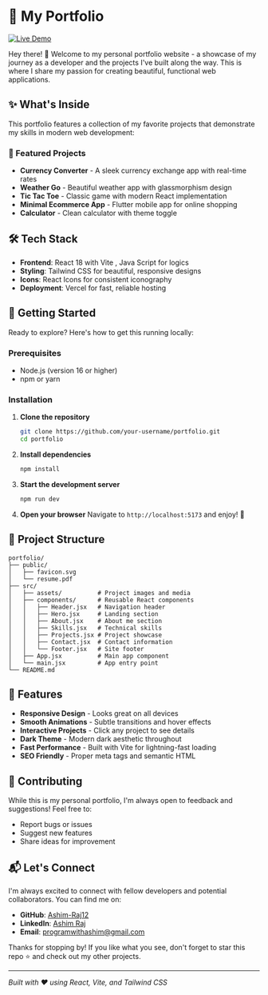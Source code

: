 # 🚀 My Portfolio

[![Live Demo](https://img.shields.io/badge/Live%20Demo-Visit%20Site-blue?style=for-the-badge&logo=vercel)](https://portfolio-jyhgw4v88-ashim-rajs-projects.vercel.app/)

Hey there! 👋 Welcome to my personal portfolio website - a showcase of my journey as a developer and the projects I've built along the way. This is where I share my passion for creating beautiful, functional web applications.

## ✨ What's Inside

This portfolio features a collection of my favorite projects that demonstrate my skills in modern web development:

### 🎯 Featured Projects

- **Currency Converter** - A sleek currency exchange app with real-time rates
- **Weather Go** - Beautiful weather app with glassmorphism design
- **Tic Tac Toe** - Classic game with modern React implementation
- **Minimal Ecommerce App** - Flutter mobile app for online shopping
- **Calculator** - Clean calculator with theme toggle

## 🛠️ Tech Stack

- **Frontend**: React 18 with Vite , Java Script for logics
- **Styling**: Tailwind CSS for beautiful, responsive designs
- **Icons**: React Icons for consistent iconography
- **Deployment**: Vercel for fast, reliable hosting

## 🚀 Getting Started

Ready to explore? Here's how to get this running locally:

### Prerequisites
- Node.js (version 16 or higher)
- npm or yarn

### Installation

1. **Clone the repository**
   ```bash
   git clone https://github.com/your-username/portfolio.git
   cd portfolio
   ```

2. **Install dependencies**
   ```bash
   npm install
   ```

3. **Start the development server**
   ```bash
   npm run dev
   ```

4. **Open your browser**
   Navigate to `http://localhost:5173` and enjoy! 🎉

## 📁 Project Structure

```
portfolio/
├── public/
│   ├── favicon.svg
│   └── resume.pdf
├── src/
│   ├── assets/          # Project images and media
│   ├── components/      # Reusable React components
│   │   ├── Header.jsx   # Navigation header
│   │   ├── Hero.jsx     # Landing section
│   │   ├── About.jsx    # About me section
│   │   ├── Skills.jsx   # Technical skills
│   │   ├── Projects.jsx # Project showcase
│   │   ├── Contact.jsx  # Contact information
│   │   └── Footer.jsx   # Site footer
│   ├── App.jsx          # Main app component
│   └── main.jsx         # App entry point
└── README.md
```

## 🎨 Features

- **Responsive Design** - Looks great on all devices
- **Smooth Animations** - Subtle transitions and hover effects
- **Interactive Projects** - Click any project to see details
- **Dark Theme** - Modern dark aesthetic throughout
- **Fast Performance** - Built with Vite for lightning-fast loading
- **SEO Friendly** - Proper meta tags and semantic HTML

## 🤝 Contributing

While this is my personal portfolio, I'm always open to feedback and suggestions! Feel free to:

- Report bugs or issues
- Suggest new features
- Share ideas for improvement

## 📬 Let's Connect

I'm always excited to connect with fellow developers and potential collaborators. You can find me on:

- **GitHub**: [Ashim-Raj12](https://github.com/Ashim-Raj12)
- **LinkedIn**: [Ashim Raj](https://www.linkedin.com/in/ashim-raj-26074334b/)
- **Email**: programwithashim@gmail.com

Thanks for stopping by! If you like what you see, don't forget to star this repo ⭐ and check out my other projects.

---

*Built with ❤️ using React, Vite, and Tailwind CSS*
